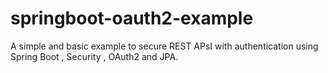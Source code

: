 # springboot-oauth2-example

A simple and basic example to secure REST APsI with authentication using Spring Boot , Security , OAuth2 and JPA.

